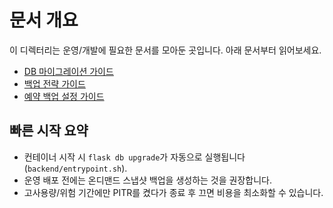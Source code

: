 # 문서 개요

이 디렉터리는 운영/개발에 필요한 문서를 모아둔 곳입니다. 아래 문서부터 읽어보세요.

- [DB 마이그레이션 가이드](./migrations.md)
- [백업 전략 가이드](./backups.md)
- [예약 백업 설정 가이드](./scheduled-backup.md)

## 빠른 시작 요약
- 컨테이너 시작 시 `flask db upgrade`가 자동으로 실행됩니다(`backend/entrypoint.sh`).
- 운영 배포 전에는 온디맨드 스냅샷 백업을 생성하는 것을 권장합니다.
- 고사용량/위험 기간에만 PITR를 켰다가 종료 후 끄면 비용을 최소화할 수 있습니다.
